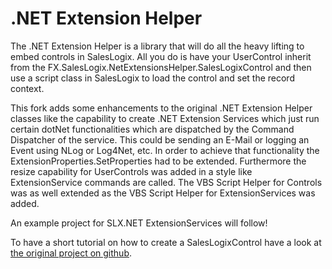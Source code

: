 <h1>.NET Extension Helper</h1>

The .NET Extension Helper is a library that will do all the heavy lifting to embed controls in SalesLogix. All you do is have your UserControl inherit from the FX.SalesLogix.NetExtensionsHelper.SalesLogixControl and then use a script class in SalesLogix to load the control and set the record context.

This fork adds some enhancements to the original .NET Extension Helper classes like the capability to create .NET Extension Services which just run certain dotNet functionalities which are dispatched by the Command Dispatcher of the service. This could be sending an E-Mail or logging an Event using NLog or Log4Net, etc. In order to achieve that functionality the ExtensionProperties.SetProperties had to be extended. Furthermore the resize capability for UserControls was added in a style like ExtensionService commands are called. The VBS Script Helper for Controls was as well extended as the VBS Script Helper for ExtensionServices was added.

An example project for SLX.NET ExtensionServices will follow!

To have a short tutorial on how to create a SalesLogixControl have a look at <a href="https://github.com/CustomerFX/NetExtensionsHelper">the original project on github</a>.
